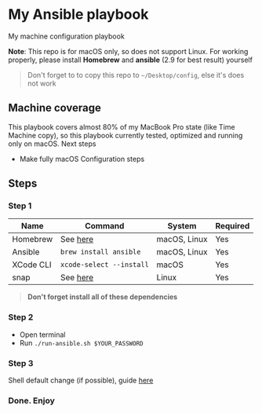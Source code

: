 # My Ansible playbook

My machine configuration playbook

**Note**: This repo is for macOS only, so does not support Linux. For working properly, please install **Homebrew** and **ansible** (2.9 for best result) yourself

> Don't forget to to copy this repo to `~/Desktop/config`, else it's does not work

## Machine coverage

This playbook covers almost 80% of my MacBook Pro state (like Time Machine copy), so this playbook currently tested, optimized and running only on macOS. Next steps

- Make fully macOS Configuration steps

## Steps

### Step 1

| Name | Command | System | Required |
|-|-|-|-|
|Homebrew| See [here](https://brew.sh) | macOS, Linux | Yes|
|Ansible| `brew install ansible` | macOS, Linux | Yes|
|XCode CLI| `xcode-select --install` | macOS | Yes|
|snap| See [here](https://snapcraft.io/docs/installing-snap-on-ubuntu) | Linux | Yes |

> **Don't forget install all of these dependencies**

### Step 2

- Open terminal
- Run `./run-ansible.sh $YOUR_PASSWORD`

### Step 3

Shell default change (if possible), guide [here](https://stackoverflow.com/a/26321141)

### Done. Enjoy
